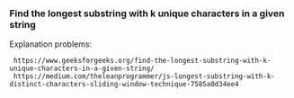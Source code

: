 ### Find the longest substring with k unique characters in a given string

Explanation problems:

     https://www.geeksforgeeks.org/find-the-longest-substring-with-k-unique-characters-in-a-given-string/
     https://medium.com/theleanprogrammer/js-longest-substring-with-k-distinct-characters-sliding-window-technique-7585a0d34ee4


    